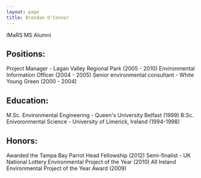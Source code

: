 ```yaml
---
layout: page
title: Brendan O'Connor
---
```


IMaRS MS Alumni

## Positions:
Project Manager - Lagan Valley Regional Park (2005 - 2010)
Environmental Information Officer (2004 - 2005)
Senior environmental consultant - White Young Green (2000 - 2004)
## Education:
M.Sc. Environmental Engineering - Queen's University Belfast (1999)
B.Sc. Enivoronmental Science - University of Limerick, Ireland (1994-1998)
## Honors:
Awarded the Tampa Bay Parrot Head Fellowship (2012)
Semi-finalist - UK National Lottery Environmental Project of the Year (2010)
All Ireland Environmental Project of the Year Award (2009)
